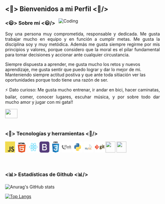 
<h2><👋>  Bienvenidos a mi Perfil <👋/></h2>

 <img align="right" alt="Coding" width="330" src="http://25.media.tumblr.com/f86c075cd05f2e13a408236fc656c410/tumblr_n21io067XE1rsdpaso1_500.gif">
 
<h3><😃> Sobre mí <😃/> </h3>

<p align="justify"> Soy una persona muy comprometida, responsable y dedicada. Me gusta trabajar mucho en equipo y en función a cumplir metas. Me gusta la disciplina soy y muy metódica. Además me gusta siempre regirme por mis principios y valores, porque considero que la moral es el pilar fundamental para tomar decisiones y accionar ante cualquier circustancia.

Siempre dispuesta a aprender, me gusta mucho los retos y nuevos aprendizaje, me gusta sentir que puedo lograr y dar lo mejor de mi. Manteniendo siempre actitud postiva y que ante toda sitiación ver las oportunidades porque todo tiene una razón de ser. 
</p>

<p align="justify">⚡️ Dato curioso: Me gusta mucho entrenar, ir andar en bici, hacer caminatas, bailar, comer, conocer lugares, escuhar música, y por sobre todo dar mucho amor y jugar con mi gata!! </p>


<a href="www.linkedin.com/in/evadneolivo" target="blank"><img align="center" src="https://cdn.jsdelivr.net/npm/simple-icons@3.0.1/icons/linkedin.svg" alt="" height="30" width="40" /></a>
<br>
<br>

<h3><🤖> Tecnologías y herramientas <🤖/></h3>

<img height="36" width="32" src="https://raw.githubusercontent.com/github/explore/80688e429a7d4ef2fca1e82350fe8e3517d3494d/topics/javascript/javascript.png" /> <img height="32" width="36" src="https://raw.githubusercontent.com/github/explore/80688e429a7d4ef2fca1e82350fe8e3517d3494d/topics/html/html.png" />
<img height="36" width="32" src="https://raw.githubusercontent.com/github/explore/80688e429a7d4ef2fca1e82350fe8e3517d3494d/topics/react/react.png" />
<img height="36" width="32" src="https://raw.githubusercontent.com/github/explore/80688e429a7d4ef2fca1e82350fe8e3517d3494d/topics/bootstrap/bootstrap.png" /> <img height="36" width="32" src="https://raw.githubusercontent.com/github/explore/80688e429a7d4ef2fca1e82350fe8e3517d3494d/topics/css/css.png" />
<img height="36" width="32" src="https://raw.githubusercontent.com/github/explore/80688e429a7d4ef2fca1e82350fe8e3517d3494d/topics/flask/flask.png" />
<img height="36" width="32" src="https://raw.githubusercontent.com/github/explore/80688e429a7d4ef2fca1e82350fe8e3517d3494d/topics/python/python.png" />
<img height="36" width="32" src="https://raw.githubusercontent.com/github/explore/80688e429a7d4ef2fca1e82350fe8e3517d3494d/topics/mysql/mysql.png" />
<img height="36" width="32" src="https://raw.githubusercontent.com/github/explore/80688e429a7d4ef2fca1e82350fe8e3517d3494d/topics/git/git.png" />
<img height="36" width="32" src="https://upload.wikimedia.org/wikipedia/commons/thumb/9/9a/Visual_Studio_Code_1.35_icon.svg/2048px-Visual_Studio_Code_1.35_icon.svg.png" />
<img height="36" width="32" src="https://cdn-icons-png.flaticon.com/512/25/25231.png" />
<br>
<br>
<br>
<h3><📊> Estadísticas de Github <📊/> </h3>

![Anurag's GitHub stats](https://github-readme-stats.vercel.app/api?username=EvadneO&show_icons=true&theme=radical)

[![Top Langs](https://github-readme-stats.vercel.app/api/top-langs/?username=EvadneO&layout=compact&show_icons=true&theme=radical)](https://github.com/EvadneO/EvadneO/edit/main/README.md)

